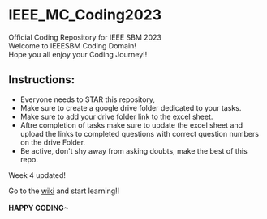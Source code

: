 # IEEE_MC_Coding2023
Official Coding Repository for IEEE SBM 2023 <br>
Welcome to IEEESBM Coding Domain! <br>
Hope you all enjoy your Coding Journey!! <br>

## Instructions:
* Everyone needs to STAR this repository, <br>
* Make sure to create a google drive folder dedicated to your tasks. <br>
* Make sure to add your drive folder link to the excel sheet. <br>
* Aftre completion of tasks make sure to update the excel sheet and upload the links to completed questions with correct question numbers on the drive Folder.<br>
* Be active, don't shy away from asking doubts, make the best of this repo.

Week 4 updated!

Go to the [wiki](https://github.com/Shagun-Mittal/IEEE_MC_Coding2023/wiki) and start learning!! <br> 
<br>
**HAPPY CODING~**
